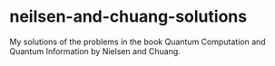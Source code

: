 # neilsen-and-chuang-solutions
My solutions of the problems in the book Quantum Computation and Quantum Information by Nielsen and Chuang.
